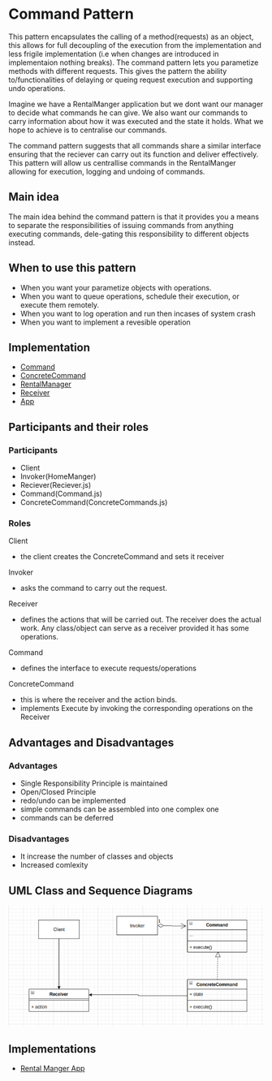 # Command Pattern
This pattern encapsulates the calling of a method(requests) as an object, this allows for full decoupling of the execution from the implementation and less frigile implementation (i.e when changes are introduced in implementaion nothing breaks). The command pattern lets you parametize methods with different requests. This gives the pattern the ability to/functionalities of delaying or queing request execution and supporting undo operations. 

Imagine we have a RentalManger application but we dont want our manager to decide what commands he can give. We also want our commands to carry information about how it was executed and the state it holds. What we hope to achieve is to centralise our commands.

The command pattern suggests that all commands share a similar interface ensuring that the reciever can carry out its function and deliver effectively. This pattern will allow us centrallise commands in the RentalManger allowing for execution, logging and undoing of commands.


## Main idea
The main idea behind the command pattern is that it provides you a means to separate the responsibilities of issuing commands from anything executing commands, dele-gating this responsibility to different objects instead.

## When to use this pattern
- When you want your parametize objects with operations.
- When you want to queue operations, schedule their execution, or execute them remotely.
- When you want to log operation and run then incases of system crash
- When you want to implement a revesible operation

## Implementation
- [Command](./Command.js)
- [ConcreteCommand](./ConcreteCommands.js)
- [RentalManager](./ConcreteCommands.js)
- [Receiver](./Receiver.js)
- [App](./App.js)

## Participants and their roles
### Participants
- Client
- Invoker(HomeManger)
- Reciever(Reciever.js)
- Command(Command.js)
- ConcreteCommand(ConcreteCommands.js)


### Roles
Client
- the client creates the ConcreteCommand  and sets it receiver

Invoker
- asks the command to carry out the request.

Receiver
- defines the actions that will be carried out. The receiver does the actual work. Any class/object can serve as a receiver provided it has some operations.

Command
- defines the interface to execute requests/operations

ConcreteCommand
- this is where the receiver and the action binds.
- implements Execute by invoking the corresponding operations on the Receiver

## Advantages and Disadvantages
### Advantages
- Single Responsibility Principle is maintained
- Open/Closed Principle
- redo/undo can be implemented
- simple commands can be assembled into one complex one
- commands can be deferred

### Disadvantages
- It increase the number of classes and objects
- Increased comlexity

## UML Class and Sequence Diagrams
![alt command](./umls/CMD_CL_UML.png)

## Implementations
- [Rental Manger App](./RentalManger_App/README.md)
